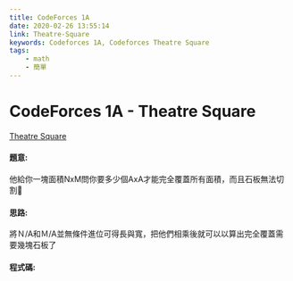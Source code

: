 ```yaml
---
title: CodeForces 1A
date: 2020-02-26 13:55:14
link: Theatre-Square
keywords: Codeforces 1A, Codeforces Theatre Square
tags:
    - math
    - 簡單
---
```

# CodeForces 1A - Theatre Square
[Theatre Square](https://codeforces.com/contest/1/problem/A)


#### 題意:
他給你一塊面積NxM問你要多少個AxA才能完全覆蓋所有面積，而且石板無法切割
<!-- more -->
#### 思路:
將Ｎ/A和Ｍ/A並無條件進位可得長與寬，把他們相乘後就可以以算出完全覆蓋需要幾塊石板了

#### 程式碼:
<script src="https://gist.github.com/Daviswww/ac6b4d9fb4e730033bbee2a1bf8827b1.js"></script>